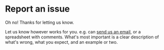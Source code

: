 # Report an issue

Oh no! Thanks for letting us know.

Let us know however works for you. e.g. can [send us an email](mailto:joe@oa.works), or a spreadsheet with comments. What's most important is a clear description of what's wrong, what you expect, and an example or two.
